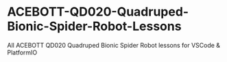# ACEBOTT-QD020-Quadruped-Bionic-Spider-Robot-Lessons
All ACEBOTT QD020 Quadruped Bionic Spider Robot lessons for VSCode &amp; PlatformIO
